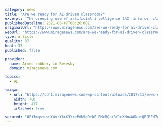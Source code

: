 ```yaml
---
category: news
title: "Are we ready for AI-driven classroom?"
excerpt: "The creeping use of artificial intelligence (AI) into our classrooms and schools will be discussed as part of an online seminar by Monash University"
publishedDateTime: 2021-06-07T00:20:00Z
originalUrl: "https://www.miragenews.com/are-we-ready-for-ai-driven-classroom-572581/"
webUrl: "https://www.miragenews.com/are-we-ready-for-ai-driven-classroom-572581/"
type: article
quality: 37
heat: 37
published: false

provider:
  name: Armed robbery in Revesby
  domain: miragenews.com

topics:
  - AI

images:
  - url: "https://cdn1.miragenews.com/wp-content/uploads/2017/11/news-developments-e1509835949106.jpg"
    width: 700
    height: 417
    isCached: true

secured: "0Fi3mqs+uwnY4vrYknX3YrePdk9gD+kEuFMxMQsiBY1eXNn4A0Na+QRIRFd7oNHe8IfDxcyGJmu+iLwWD26eX20tbiFSDb+qMdeLm7oNZGGmdTTr3M1s455t4PFdqhmFQyw1qcNCLwLQ8CrB2eBxmisL11jtZ8USXDOIY3lWoXsmwTTKsF/Mef8vmOkQ+3OGMecC+R0cAFrAKb8BgybcVdGKkZ9KEJoojEoZWa6z3jItdlBoNort+uN11bXbjSyNycHTXdrRq+bVbQxrgvQAHqn/SVmZ26xthQrpwrGLNAXBsSFTfTPyKK43ZZDFTGGNAs+xlGAKtu8fE2KUOR95MNnwgT4ybetndQroCCEGyrA=;/bl001P73TqUesfXXpNGjQ=="
---
```


